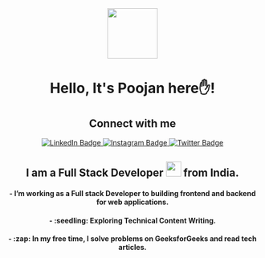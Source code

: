 

<div id="header" align="center">
  <img src="https://media.giphy.com/media/v1.Y2lkPTc5MGI3NjExZWk5ejY4anByNjcwcTBvaGlncjM1MHFoaXpqem45cnJ1ejA3eHRydCZlcD12MV9pbnRlcm5hbF9naWZfYnlfaWQmY3Q9cw/M9gbBd9nbDrOTu1Mqx/giphy.gif" width="100"/>
  <h1>Hello, It's Poojan here✋!</h1>
  <h2>Connect with me</h2>
  <div id="badges">
  <a href="www.linkedin.com/in/poojan-gheewala-386459236">
    <img src="https://img.shields.io/badge/LinkedIn-blue?style=for-the-badge&logo=linkedin&logoColor=white" alt="LinkedIn Badge"/>
  </a>
  <a href="https://instagram.com/poojan_gheewala_07?igshid=NzZlODBkYWE4Ng==">
    <img src="https://img.shields.io/badge/instagram-red?style=for-the-badge&logo=instagram&logoColor=white" alt="Instagram Badge"/>
  </a>
  <a href="https://twitter.com/GheewalaPoojan?t=zzGdUlfl5VMbKpvF75TzVQ&s=09">
    <img src="https://img.shields.io/badge/Twitter-blue?style=for-the-badge&logo=twitter&logoColor=white" alt="Twitter Badge"/>
  </a>
</div>
  <div>
  <h2>I am a Full Stack Developer <img src="https://media.giphy.com/media/WUlplcMpOCEmTGBtBW/giphy.gif" width="30"> from India.</h2>
  </div>
  <div>
    <h4> - I’m working as a Full stack Developer to building frontend and backend for web applications.</h4>
    <h4> - :seedling: Exploring Technical Content Writing.</h4>
    <h4> - :zap: In my free time, I solve problems on GeeksforGeeks and read tech articles.</h4>
    
  </div>
</div>
